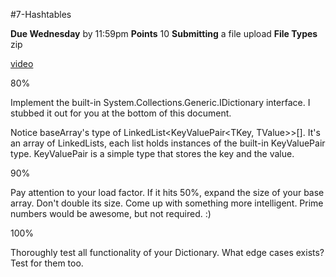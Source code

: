#7-Hashtables

**Due Wednesday** by 11:59pm    **Points** 10  **Submitting** a file upload  **File Types** zip

[video](https://utah.instructure.com/courses/351899/files/51787790/download?wrap=1)

80% 

Implement the built-in System.Collections.Generic.IDictionary interface. I stubbed it out for you at the bottom of this document.

Notice baseArray's type of LinkedList<KeyValuePair<TKey, TValue>>[]. It's an array of LinkedLists, each list holds instances of the built-in KeyValuePair type. KeyValuePair is a simple type that stores the key and the value.

90%

Pay attention to your load factor. If it hits 50%, expand the size of your base array. Don't double its size. Come up with something more intelligent. Prime numbers would be awesome, but not required. :)

100%

Thoroughly test all functionality of your Dictionary. What edge cases exists? Test for them too.
